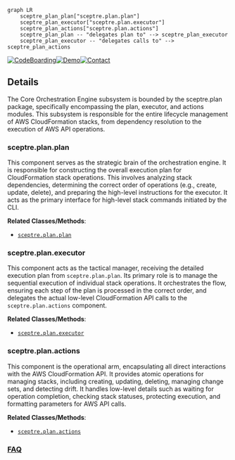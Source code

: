 ```mermaid
graph LR
    sceptre_plan_plan["sceptre.plan.plan"]
    sceptre_plan_executor["sceptre.plan.executor"]
    sceptre_plan_actions["sceptre.plan.actions"]
    sceptre_plan_plan -- "delegates plan to" --> sceptre_plan_executor
    sceptre_plan_executor -- "delegates calls to" --> sceptre_plan_actions
```

[![CodeBoarding](https://img.shields.io/badge/Generated%20by-CodeBoarding-9cf?style=flat-square)](https://github.com/CodeBoarding/GeneratedOnBoardings)[![Demo](https://img.shields.io/badge/Try%20our-Demo-blue?style=flat-square)](https://www.codeboarding.org/demo)[![Contact](https://img.shields.io/badge/Contact%20us%20-%20contact@codeboarding.org-lightgrey?style=flat-square)](mailto:contact@codeboarding.org)

## Details

The Core Orchestration Engine subsystem is bounded by the sceptre.plan package, specifically encompassing the plan, executor, and actions modules. This subsystem is responsible for the entire lifecycle management of AWS CloudFormation stacks, from dependency resolution to the execution of AWS API operations.

### sceptre.plan.plan
This component serves as the strategic brain of the orchestration engine. It is responsible for constructing the overall execution plan for CloudFormation stack operations. This involves analyzing stack dependencies, determining the correct order of operations (e.g., create, update, delete), and preparing the high-level instructions for the executor. It acts as the primary interface for high-level stack commands initiated by the CLI.


**Related Classes/Methods**:

- <a href="https://github.com/Sceptre/sceptre/blob/master/sceptre/plan/plan.py" target="_blank" rel="noopener noreferrer">`sceptre.plan.plan`</a>


### sceptre.plan.executor
This component acts as the tactical manager, receiving the detailed execution plan from `sceptre.plan.plan`. Its primary role is to manage the sequential execution of individual stack operations. It orchestrates the flow, ensuring each step of the plan is processed in the correct order, and delegates the actual low-level CloudFormation API calls to the `sceptre.plan.actions` component.


**Related Classes/Methods**:

- <a href="https://github.com/Sceptre/sceptre/blob/master/sceptre/plan/executor.py" target="_blank" rel="noopener noreferrer">`sceptre.plan.executor`</a>


### sceptre.plan.actions
This component is the operational arm, encapsulating all direct interactions with the AWS CloudFormation API. It provides atomic operations for managing stacks, including creating, updating, deleting, managing change sets, and detecting drift. It handles low-level details such as waiting for operation completion, checking stack statuses, protecting execution, and formatting parameters for AWS API calls.


**Related Classes/Methods**:

- <a href="https://github.com/Sceptre/sceptre/blob/master/sceptre/plan/actions.py" target="_blank" rel="noopener noreferrer">`sceptre.plan.actions`</a>




### [FAQ](https://github.com/CodeBoarding/GeneratedOnBoardings/tree/main?tab=readme-ov-file#faq)